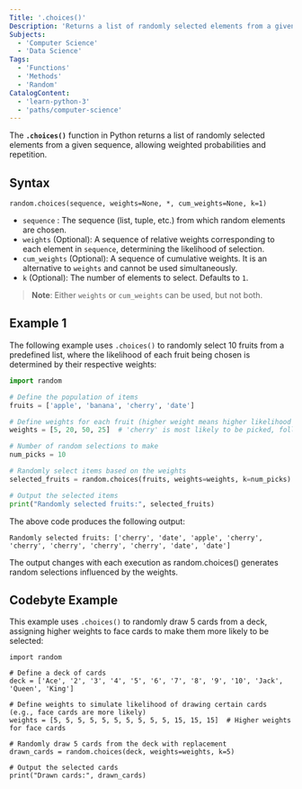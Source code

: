 ```yaml
---
Title: '.choices()'
Description: 'Returns a list of randomly selected elements from a given sequence, allowing weighted probabilities and repetition.'
Subjects:
  - 'Computer Science'
  - 'Data Science'
Tags:
  - 'Functions'
  - 'Methods'
  - 'Random'
CatalogContent:
  - 'learn-python-3'
  - 'paths/computer-science'
---
```


The **`.choices()`** function in Python returns a list of randomly selected elements from a given sequence, allowing weighted probabilities and repetition.

## Syntax

```pseudo
random.choices(sequence, weights=None, *, cum_weights=None, k=1)
```

- `sequence` : The sequence (list, tuple, etc.) from which random elements are chosen.
- `weights` (Optional): A sequence of relative weights corresponding to each element in `sequence`, determining the likelihood of selection.
- `cum_weights` (Optional): A sequence of cumulative weights. It is an alternative to `weights` and cannot be used simultaneously.
- `k` (Optional): The number of elements to select. Defaults to `1`.

> **Note**: Either `weights` or `cum_weights` can be used, but not both.

## Example 1

The following example uses `.choices()` to randomly select 10 fruits from a predefined list, where the likelihood of each fruit being chosen is determined by their respective weights:

```py
import random

# Define the population of items
fruits = ['apple', 'banana', 'cherry', 'date']

# Define weights for each fruit (higher weight means higher likelihood of selection)
weights = [5, 20, 50, 25]  # 'cherry' is most likely to be picked, followed by 'date', 'banana', and 'apple'

# Number of random selections to make
num_picks = 10

# Randomly select items based on the weights
selected_fruits = random.choices(fruits, weights=weights, k=num_picks)

# Output the selected items
print("Randomly selected fruits:", selected_fruits)
```

The above code produces the following output:

```shell
Randomly selected fruits: ['cherry', 'date', 'apple', 'cherry', 'cherry', 'cherry', 'cherry', 'cherry', 'date', 'date']
```

The output changes with each execution as random.choices() generates random selections influenced by the weights.

## Codebyte Example

This example uses `.choices()` to randomly draw 5 cards from a deck, assigning higher weights to face cards to make them more likely to be selected:

```codebyte/python
import random

# Define a deck of cards
deck = ['Ace', '2', '3', '4', '5', '6', '7', '8', '9', '10', 'Jack', 'Queen', 'King']

# Define weights to simulate likelihood of drawing certain cards (e.g., face cards are more likely)
weights = [5, 5, 5, 5, 5, 5, 5, 5, 5, 5, 15, 15, 15]  # Higher weights for face cards

# Randomly draw 5 cards from the deck with replacement
drawn_cards = random.choices(deck, weights=weights, k=5)

# Output the selected cards
print("Drawn cards:", drawn_cards)
```
